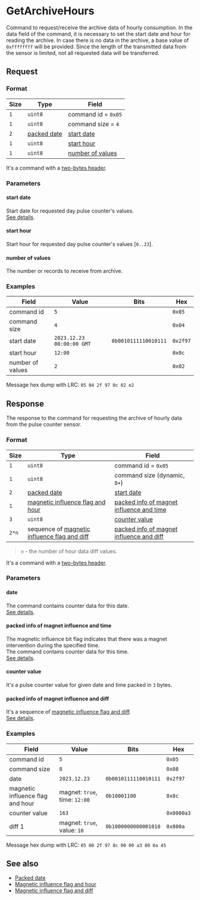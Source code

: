# GetArchiveHours

Command to request/receive the archive data of hourly consumption.
In the data field of the command, it is necessary to set the start date and hour for reading the archive.
In case there is no data in the archive, a base value of `0xffffffff` will be provided.
Since the length of the transmitted data from the sensor is limited, not all requested data will be transferred.


## Request

### Format

| Size | Type                                   | Field                                 |
| ---- | -------------------------------------- | ------------------------------------- |
| `1`  | `uint8`                                | command id = `0x05`                   |
| `1`  | `uint8`                                | command size = `4`                    |
| `2`  | [packed date](../types.md#packed-date) | [start date](#start-date)             |
| `1`  | `uint8`                                | [start hour](#start-hour)             |
| `1`  | `uint8`                                | [number of values](#number-of-values) |

It's a command with a [two-bytes header](../message.md#command-with-a-two-bytes-header).

### Parameters

#### **start date**

Start date for requested day pulse counter's values.
<br/>
[See details](../types.md#packed-date).

#### **start hour**

Start hour for requested day pulse counter's values [`0..23`].

#### **number of values**

The number or records to receive from archive.

### Examples

| Field            | Value                     | Bits                 | Hex      |
| ---------------- | ------------------------- | -------------------- | -------- |
| command id       | `5`                       |                      | `0x05`   |
| command size     | `4`                       |                      | `0x04`   |
| start date       | `2023.12.23 00:00:00 GMT` | `0b0010111110010111` | `0x2f97` |
| start hour       | `12:00`                   |                      | `0x0c`   |
| number of values | `2`                       |                      | `0x02`   |

Message hex dump with LRC: `05 04 2f 97 0c 02 e2`


## Response

The response to the command for requesting the archive of hourly data from the pulse counter sensor.

### Format

| Size  | Type                                                                                           | Field                                                                                 |
| ----- | ---------------------------------------------------------------------------------------------- | ------------------------------------------------------------------------------------- |
| `1`   | `uint8`                                                                                        | command id = `0x05`                                                                   |
| `1`   | `uint8`                                                                                        | command size (dynamic, `8+`)                                                          |
| `2`   | [packed date](../types.md#packed-date)                                                         | [start date](#start-date)                                                             |
| `1`   | [magnetic influence flag and hour](../types.md#packed-magnetic-influence-and-hour)             | [packed info of magnet influence and time](#packed-info-of-magnet-influence-and-time) |
| `3`   | `uint8`                                                                                        | [counter value](#counter-value)                                                       |
| `2*n` | sequence of [magnetic influence flag and diff](../types.md#packed-magnetic-influence-and-diff) | [packed info of magnet influence and diff](#packed-info-of-magnet-influence-and-diff) |

> `n` - the number of hour data diff values.

It's a command with a [two-bytes header](../message.md#command-with-a-two-bytes-header).

### Parameters

#### **date**

The command contains counter data for this date.
<br/>
[See details](../types.md#packed-date).

#### **packed info of magnet influence and time**

The magnetic influence bit flag indicates that there was a magnet intervention during the specified time.
<br/>
The command contains counter data for this time.
<br/>
[See details](../types.md#packed-magnetic-influence-and-hour).

#### **counter value**

It's a pulse counter value for given date and time packed in `3` bytes.

#### **packed info of magnet influence and diff**

It's a sequence of [magnetic influence flag and diff](../types.md#packed-magnetic-influence-and-diff).
<br/>
[See details](../types.md#packed-magnetic-influence-and-diff).

### Examples

| Field                            | Value                         | Bits                 | Hex        |
| -------------------------------- | ----------------------------- | -------------------- | ---------- |
| command id                       | `5`                           |                      | `0x05`     |
| command size                     | `8`                           |                      | `0x08`     |
| date                             | `2023.12.23`                  | `0b0010111110010111` | `0x2f97`   |
| magnetic influence flag and hour | magnet: `true`, time: `12:00` | `0b10001100`         | `0x8c`     |
| counter value                    | `163`                         |                      | `0x0000a3` |
| diff 1                           | magnet: `true`, value: `10`   | `0b1000000000001010` | `0x800a`   |

Message hex dump with LRC: `05 08 2f 97 8c 00 00 a3 80 0a 45`


## See also

* [Packed date](../types.md#packed-date)
* [Magnetic influence flag and hour](../types.md#packed-magnetic-influence-and-hour)
* [Magnetic influence flag and diff](../types.md#packed-magnetic-influence-and-diff)

